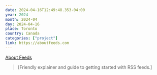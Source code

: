 ```yaml
---
date: 2024-04-16T12:49:48.353-04:00
year: 2024
month: 2024-04
day: 2024-04-16
place: Toronto
country: Canada
categories: ["project"]
link: https://aboutfeeds.com
---
```

[About Feeds](https://aboutfeeds.com)

> [Friendly explainer and guide to getting started with RSS feeds.]
